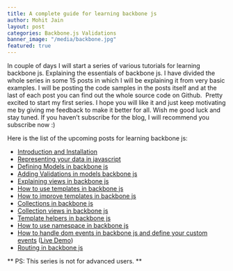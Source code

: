 ```yaml
---
title: A complete guide for learning backbone js
author: Mohit Jain
layout: post
categories: Backbone.js Validations
banner_image: "/media/backbone.jpg"
featured: true
---
```

In couple of days I will start a series of various tutorials for learning backbone js. Explaining the essentials of backbone js. I have divided the whole series in some 15 posts in which I will be explaining it from very basic examples. I will be posting the code samples in the posts itself and at the last of each post you can find out the whole source code on Github.  Pretty excited to start my first series. I hope you will like it and just keep motivating me by giving me feedback to make it better for all. Wish me good luck and stay tuned. If you haven’t subscribe for the blog, I will recommend you subscribe now :)

Here is the list of the upcoming posts for learning backbone js:

* [Introduction and Installation](/2012/12/introduction-to-backbone-js-and-setting-up-an-working-environment)
* [Representing your data in javascript](/2012/12/2-representing-your-data-in-javascript-learning-backbone-js)
* [Defining Models in backbone js](/2012/12/3-defining-models-in-backbone-js-learning-backbone-js)
* [Adding Validations in models backbone js ](/2012/12/4-adding-validations-in-models-in-backbone-js-learning-backbone-js)
* [Explaining views in backbone js](/2012/12/5-explaining-views-in-backbone-js-learning-backbone-js)
* [How to use templates in backbone js ](/2012/12/how-to-use-templates-in-backbone-js-learning-backbone-js)
* [How to improve templates in backbone js](/2012/12/how-to-improve-templates-in-backbone-js-learning-backbone-js)
* [Collections in backbone js](/2012/12/8-collections-in-backbone-js-learning-backbone-js)
* [Collection views in backbone js ](/2012/12/9-collection-views-in-backbone-js-learning-backbone-js)
* [Template helpers in backbone js](/2012/12/template-helpers-in-backbone-js-learning-backbonejs)
* [How to use namespace in backbone js ](/2012/12/11-namespacing-in-backbone-js-learning-backbonejs)
* [How to handle dom events in backbone js and define your custom events](/2012/12/12-listening-to-dom-events-in-backbone-js-learning-backbone-js) ([Live Demo](http://listen-dom-events-backbone.herokuapp.com))
* [Routing in backbone js](/2013/01/routers-in-backbone-js-learning-backbone-js)


** PS: This series is not for advanced users. **

